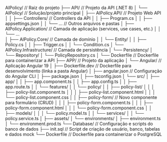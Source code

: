 AIPolicy/                         // Raiz do projeto
├── API/                          // Projeto da API (.NET 8)
│   └── AIPolicy/                 // Solução/projeto principal
│       ├── AIPolicy.API/         // Projeto Web API
│       │   ├── Controllers/      // Controllers da API
│       │   ├── Program.cs
│       │   ├── appsettings.json
│       │   └── ...               // Outros arquivos e pastas
│       ├── AIPolicy.Application/ // Camada de aplicação (services, use cases, etc.)
│       │   └── ...               
│       ├── AIPolicy.Core/        // Camada de domínio
│       │   └── Entity/
│       │       ├── Policy.cs
│       │       ├── Trigger.cs
│       │       └── Condition.cs
│       └── AIPolicy.Infrastructure/ // Camada de persistência
│           └── Persistency/
│               └── Repository/
│                   └── PolicyRepository.cs
│       └── Dockerfile           // Dockerfile para containerizar a API
├── APP/                          // Projeto da aplicação
│   └── Angular/                  // Aplicação Angular 19
│       ├── Dockerfile.dev        // Dockerfile para desenvolvimento (linka a pasta Angular)
│       ├── angular.json          // Configuração do Angular CLI
│       ├── package.json
│       ├── tsconfig.json
│       └── src/
│           ├── app/
│           │   ├── app.component.ts
│           │   ├── app.config.ts
│           │   ├── app.route.ts
│           │   └── features/
│           │       └── policy/
│           │           ├── policy-list/
│           │           │   ├── policy-list.component.ts
│           │           │   ├── policy-list.component.html
│           │           │   └── policy-list.component.css
│           │           ├── policy-form/      // Novo componente para formulário (CRUD)
│           │           │   ├── policy-form.component.ts
│           │           │   ├── policy-form.component.html
│           │           │   └── policy-form.component.css
│           │           ├── models/
│           │           │   └── policy.model.ts
│           │           └── services/
│           │               └── policy.service.ts
│           ├── assets/
│           └── environments/
│               ├── environment.ts
│               └── environment.prod.ts
└── Database/                     // Configuração e scripts do banco de dados
    ├── init.sql                  // Script de criação de usuário, banco, tabelas e dados mock
    └── Dockerfile                // Dockerfile para containerizar o PostgreSQL